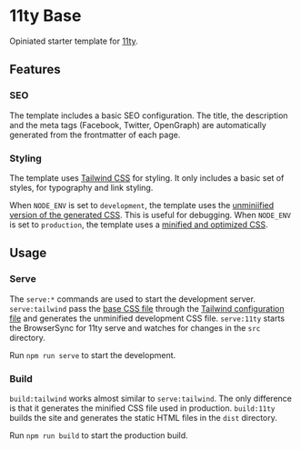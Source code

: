 # 11ty Base

Opiniated starter template for [11ty](https://11ty.dev).

## Features

### SEO

The template includes a basic SEO configuration. The title, the description and the meta tags (Facebook, Twitter, OpenGraph) are automatically generated from the frontmatter of each page.

### Styling

The template uses [Tailwind CSS](https://tailwindcss.com) for styling. It only includes a basic set of styles, for typography and link styling.

When `NODE_ENV` is set to `development`, the template uses the [unminiified version of the generated CSS](./src/assets/css/style.css). This is useful for debugging. When `NODE_ENV` is set to `production`, the template uses a [minified and optimized CSS](./src/assets/css/style.min.css).

## Usage

### Serve

The `serve:*` commands are used to start the development server. `serve:tailwind` pass the [base CSS file](./assets/css/base.css) through the [Tailwind configuration file](./tailwind.config.js) and generates the unminified development CSS file. `serve:11ty` starts the BrowserSync for 11ty serve and watches for changes in the `src` directory.

Run `npm run serve` to start the development.

### Build

`build:tailwind` works almost similar to `serve:tailwind`. The only difference is that it generates the minified CSS file used in production. `build:11ty` builds the site and generates the static HTML files in the `dist` directory.

Run `npm run build` to start the production build.
